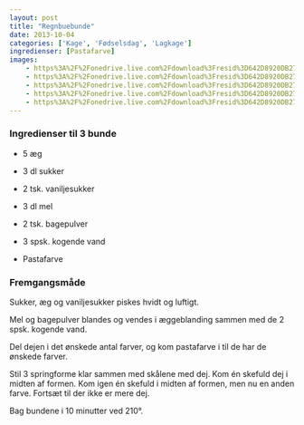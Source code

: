 ```yaml
---
layout: post
title: "Regnbuebunde"
date: 2013-10-04
categories: ['Kage', 'Fødselsdag', 'Lagkage']
ingredienser: [Pastafarve]
images:
    - https%3A%2F%2Fonedrive.live.com%2Fdownload%3Fresid%3D642D8920DB2784EE!126080
    - https%3A%2F%2Fonedrive.live.com%2Fdownload%3Fresid%3D642D8920DB2784EE!126083
    - https%3A%2F%2Fonedrive.live.com%2Fdownload%3Fresid%3D642D8920DB2784EE!126082
    - https%3A%2F%2Fonedrive.live.com%2Fdownload%3Fresid%3D642D8920DB2784EE!126086
    - https%3A%2F%2Fonedrive.live.com%2Fdownload%3Fresid%3D642D8920DB2784EE!126084
---
```


### Ingredienser til 3 bunde
-   5 æg
-   3 dl sukker
-   2 tsk. vaniljesukker
-   3 dl mel
-   2 tsk. bagepulver
-   3 spsk. kogende vand 

-   Pastafarve

### Fremgangsmåde
Sukker, æg og vaniljesukker piskes hvidt og luftigt. 

Mel og bagepulver blandes og vendes i æggeblanding sammen med de 2 spsk. kogende vand. 

Del dejen i det ønskede antal farver, og kom pastafarve i til de har de ønskede farver. 

Stil 3 springforme klar sammen med skålene med dej. Kom én skefuld dej i midten af formen. Kom igen én skefuld i midten af formen, men nu en anden farve. Fortsæt til der ikke er mere dej. 

Bag bundene i 10 minutter ved 210&deg;.   
